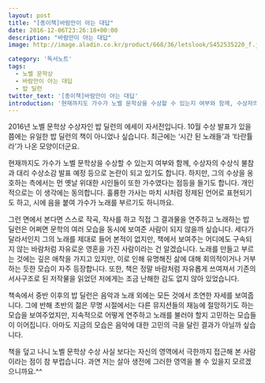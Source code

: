 ```yaml
---
layout: post
title: "[종이책]바람만이 아는 대답"
date: 2016-12-06T23:26:18+00:00
description: "바람만이 아는 대답"
image: http://image.aladin.co.kr/product/668/36/letslook/S452535220_f.jpg

category: '독서노트'  
tags: 
  - 노벨 문학상
  - 바람만이 아는 대답
  - 밥 딜런
twitter_text: '[종이책]바람만이 아는 대답'
introduction: '현재까지도 가수가 노벨 문학상을 수상할 수 있는지 여부와 함께, 수상자의 수상식 불참과 대리 수상소감 발표 예정 등으로 논란이 되고 있기도 합니다.'
---
```


2016년 노벨 문학상 수상자인 밥 딜런의 에세이 자서전입니다. 10월 수상 발표가 있을 쯤에는 유일한 밥 딜런의 책이 아니었나 싶습니다. 최근에는 &#8216;시간 된 노래들&#8217;과 &#8216;타란튤라&#8217;가 나온 모양이더군요.

현재까지도 가수가 노벨 문학상을 수상할 수 있는지 여부와 함께, 수상자의 수상식 불참과 대리 수상소감 발표 예정 등으로 논란이 되고 있기도 합니다. 하지만, 그의 수상을 옹호하는 측에서는 먼 옛날 위대한 시인들이 또한 가수였다는 점등을 들기도 합니다. 개인적으로는 이 생각에는 동의합니다. 훌륭한 가사는 마치 시처럼 정제된 언어로 표현되기도 하고, 시에 음을 붙여 가수가 노래를 부르기도 하니까요.

그런 면에서 본다면 스스로 작곡, 작사를 하고 직접 그 결과물을 연주하고 노래하는 밥 딜런은 어쩌면 문학의 여러 모습을 동시에 보여준 사람이 되지 않을까 싶습니다. 세다가 달라서인지 그의 노래를 제대로 들어 본적이 없지만, 책에서 보여주는 어디에도 구속되지 않는 바람처럼 자유로운 영혼을 가진 사람이라는 건 알겠습니다. 노래를 만들고 부르는 것에는 깊은 애착을 가지고 있지만, 이로 인해 유명해진 삶에 대해 회의적이거나 거부하는 듯한 모습이 자주 등장합니다. 또한, 책은 정말 바람처럼 자유롭게 쓰여져서 기존의 서사구조로 된 저작물을 읽었던 저에게는 조금 난해한 감도 없지 않아 있었습니다.

책속에서 중반 이후의 밥 딜런은 음악과 노래 외에는 모든 것에서 초연한 자세를 보여줍니다. 그에 반해 초반의 젊은 무명 시절에서는 다른 뮤지션들의 재능에 절망하기도 하는 모습을 보여주었지만, 지속적으로 어떻게 연주하고 노래를 불러야 할지 고민하는 모습들이 이어집니다. 아마도 지금의 모습은 음악에 대한 고민의 극을 달린 결과가 아닐까 싶습니다. 

책을 덮고 나니 노벨 문학상 수상 사실 보다는 자신의 영역에서 극한까지 접근해 본 사람이라는 점이 참 부럽습니다. 과연 저는 살아 생전에 그러한 영역을 볼 수 있을지 모르겠으니까요.^^